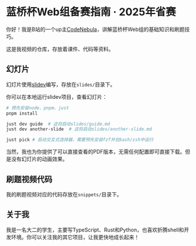 # 蓝桥杯Web组备赛指南 · 2025年省赛

你好！我是B站的一个up主[CodeNebula](https://space.bilibili.com/3493089530350281)，讲解蓝桥杯Web组的基础知识和刷题技巧。

这是我视频的仓库，存放着课件、代码等资料。


## 幻灯片

幻灯片使用[slidev](https://sli.dev/)编写，存放在`slides/`目录下。

你可以在本地运行slidev项目，查看幻灯片：

```bash
# 预先安装node、pnpm、just
pnpm install

just dev guide  # 这将启动slides/guide.md
just dev another-slide  # 这将启动slides/another-slide.md

just pick # 启动交互式选择器，需要预先安装fzf并在bash/zsh中运行
```

当然，我也为你提供了可以直接查看的PDF版本，无需任何配置即可直接下载。但是没有幻灯片的动画效果。

## 刷题视频代码

我的刷题视频对应的代码存放在`snippets/`目录下。

## 关于我

我是一名大二的学生，主要写TypeScript、Rust和Python，也喜欢折腾shell和开发环境。你可以关注我的其它项目，让我更快地成长起来！